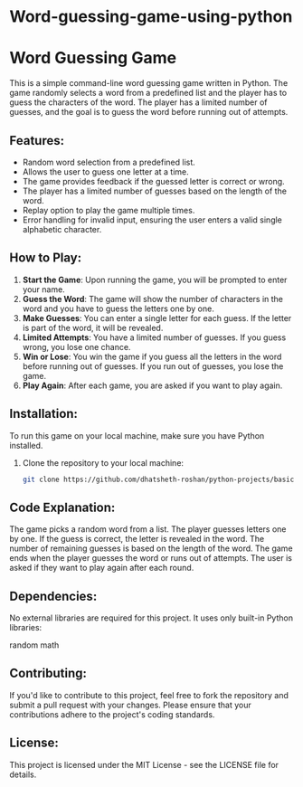 # Word-guessing-game-using-python
# Word Guessing Game

This is a simple command-line word guessing game written in Python. The game randomly selects a word from a predefined list and the player has to guess the characters of the word. The player has a limited number of guesses, and the goal is to guess the word before running out of attempts.

## Features:
- Random word selection from a predefined list.
- Allows the user to guess one letter at a time.
- The game provides feedback if the guessed letter is correct or wrong.
- The player has a limited number of guesses based on the length of the word.
- Replay option to play the game multiple times.
- Error handling for invalid input, ensuring the user enters a valid single alphabetic character.

## How to Play:
1. **Start the Game**: Upon running the game, you will be prompted to enter your name.
2. **Guess the Word**: The game will show the number of characters in the word and you have to guess the letters one by one.
3. **Make Guesses**: You can enter a single letter for each guess. If the letter is part of the word, it will be revealed.
4. **Limited Attempts**: You have a limited number of guesses. If you guess wrong, you lose one chance.
5. **Win or Lose**: You win the game if you guess all the letters in the word before running out of guesses. If you run out of guesses, you lose the game.
6. **Play Again**: After each game, you are asked if you want to play again.

## Installation:
To run this game on your local machine, make sure you have Python installed.

1. Clone the repository to your local machine:
   ```bash
   git clone https://github.com/dhatsheth-roshan/python-projects/basic/word-guessing-game.git

## Code Explanation:
The game picks a random word from a list.
The player guesses letters one by one.
If the guess is correct, the letter is revealed in the word.
The number of remaining guesses is based on the length of the word.
The game ends when the player guesses the word or runs out of attempts.
The user is asked if they want to play again after each round.

## Dependencies:
No external libraries are required for this project. It uses only built-in Python libraries:

random
math


## Contributing:
If you'd like to contribute to this project, feel free to fork the repository and submit a pull request with your changes. Please ensure that your contributions adhere to the project's coding standards.

## License:
This project is licensed under the MIT License - see the LICENSE file for details.
